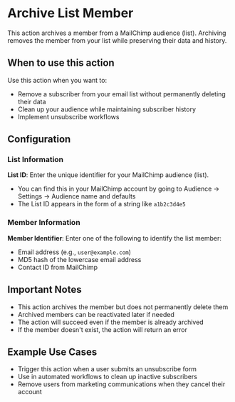 # Archive List Member

This action archives a member from a MailChimp audience (list). Archiving removes the member from your list while preserving their data and history.

## When to use this action

Use this action when you want to:
- Remove a subscriber from your email list without permanently deleting their data
- Clean up your audience while maintaining subscriber history
- Implement unsubscribe workflows

## Configuration

### List Information

**List ID**: Enter the unique identifier for your MailChimp audience (list). 
- You can find this in your MailChimp account by going to Audience → Settings → Audience name and defaults
- The List ID appears in the form of a string like `a1b2c3d4e5`

### Member Information

**Member Identifier**: Enter one of the following to identify the list member:
- Email address (e.g., `user@example.com`)
- MD5 hash of the lowercase email address
- Contact ID from MailChimp

## Important Notes

- This action archives the member but does not permanently delete them
- Archived members can be reactivated later if needed
- The action will succeed even if the member is already archived
- If the member doesn't exist, the action will return an error

## Example Use Cases

- Trigger this action when a user submits an unsubscribe form
- Use in automated workflows to clean up inactive subscribers
- Remove users from marketing communications when they cancel their account